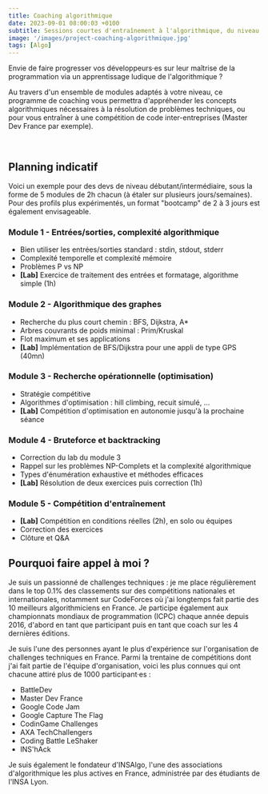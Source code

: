 ```yaml
---
title: Coaching algorithmique
date: 2023-09-01 08:00:03 +0100
subtitle: Sessions courtes d'entraînement à l'algorithmique, du niveau débutant à expert.
image: '/images/project-coaching-algorithmique.jpg'
tags: [Algo]
---
```


Envie de faire progresser vos développeurs·es sur leur maîtrise de la programmation via un apprentissage ludique de l'algorithmique ?

Au travers d'un ensemble de modules adaptés à votre niveau, ce programme de coaching vous permettra d'appréhender les concepts algorithmiques nécessaires à la résolution de problèmes techniques, ou pour vous entraîner à une compétition de code inter-entreprises (Master Dev France par exemple).

<br>

## **Planning indicatif**

Voici un exemple pour des devs de niveau débutant/intermédiaire, sous la forme de 5 modules de 2h chacun (à étaler sur plusieurs jours/semaines). Pour des profils plus expérimentés, un format "bootcamp" de 2 à 3 jours est également envisageable.

### Module 1 - Entrées/sorties, complexité algorithmique

- Bien utiliser les entrées/sorties standard : stdin, stdout, stderr
- Complexité temporelle et complexité mémoire
- Problèmes P vs NP
- **\[Lab\]** Exercice de traitement des entrées et formatage, algorithme simple (1h)

### Module 2 - Algorithmique des graphes

- Recherche du plus court chemin : BFS, Dijkstra, A*
- Arbres couvrants de poids minimal : Prim/Kruskal
- Flot maximum et ses applications
- **\[Lab\]** Implémentation de BFS/Dijkstra pour une appli de type GPS (40mn)

### Module 3 - Recherche opérationnelle (optimisation)

- Stratégie compétitive
- Algorithmes d'optimisation : hill climbing, recuit simulé, ...
- **\[Lab\]** Compétition d'optimisation en autonomie jusqu'à la prochaine séance

### Module 4 - Bruteforce et backtracking

- Correction du lab du module 3
- Rappel sur les problèmes NP-Complets et la complexité algorithmique
- Types d'énumération exhaustive et méthodes efficaces
- **\[Lab\]** Résolution de deux exercices puis correction (1h)

### Module 5 - Compétition d'entraînement

- **\[Lab\]** Compétition en conditions réelles (2h), en solo ou équipes
- Correction des exercices
- Clôture et Q&A


## **Pourquoi faire appel à moi ?**

Je suis un passionné de challenges techniques : je me place régulièrement dans le top 0.1% des classements sur des compétitions nationales et internationales, notamment sur CodeForces où j'ai longtemps fait partie des 10 meilleurs algorithmiciens en France. Je participe également aux championnats mondiaux de programmation (ICPC) chaque année depuis 2016, d'abord en tant que participant puis en tant que coach sur les 4 dernières éditions. 

Je suis l'une des personnes ayant le plus d'expérience sur l'organisation de challenges techniques en France. Parmi la trentaine de compétitions dont j'ai fait partie de l'équipe d'organisation, voici les plus connues qui ont chacune attiré plus de 1000 participant·es :
- BattleDev
- Master Dev France
- Google Code Jam
- Google Capture The Flag
- CodinGame Challenges
- AXA TechChallengers
- Coding Battle LeShaker
- INS'hAck

Je suis également le fondateur d'INSAlgo, l'une des associations d'algorithmique les plus actives en France, administrée par des étudiants de l'INSA Lyon.